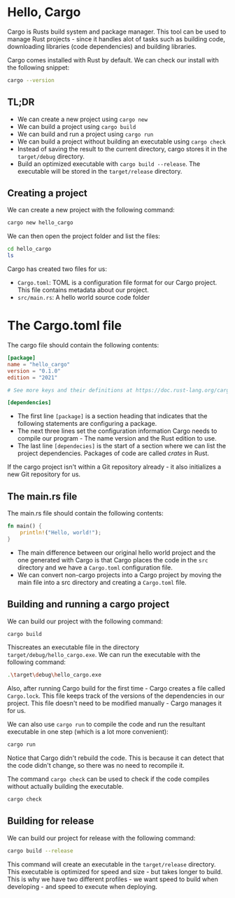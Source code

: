 # Hello, Cargo

Cargo is Rusts build system and package manager. This tool can be used to manage Rust projects - since it handles alot of tasks such as building code, downloading libraries (code dependencies) and building libraries.

Cargo comes installed with Rust by default. We can check our install with the following snippet:

```bash
cargo --version
```

## TL;DR

- We can create a new project using `cargo new`
- We can build a project using `cargo build`
- We can build and run a project using `cargo run`
- We can build a project without building an executable using `cargo check`
- Instead of saving the result to the current directory, cargo stores it in the `target/debug` directory.
- Build an optimized executable with `cargo build --release`. The executable will be stored in the `target/release` directory.

## Creating a project

We can create a new project with the following command:

```bash
cargo new hello_cargo
```

We can then open the project folder and list the files:

```bash
cd hello_cargo
ls
```

Cargo has created two files for us:
- `Cargo.toml`: TOML is a configuration file format for our Cargo project. This file contains metadata about our project.
- `src/main.rs`: A hello world source code folder

# The Cargo.toml file

The cargo file should contain the following contents:
    
```toml
[package]
name = "hello_cargo"
version = "0.1.0"
edition = "2021"

# See more keys and their definitions at https://doc.rust-lang.org/cargo/reference/manifest.html

[dependencies]
```

- The first line `[package]` is a section heading that indicates that the following statements are configuring a package. 
- The next three lines set the configuration information Cargo needs to compile our program - The name version and the Rust edition to use.
- The last line `[dependecies]` is the start of a section where we can list the project dependencies. Packages of code are called *crates* in Rust.

If the cargo project isn't within a Git repository already - it also initializes a new Git repository for us.

## The main.rs file

The main.rs file should contain the following contents:

```rust
fn main() {
    println!("Hello, world!");
}
```

- The main difference between our original hello world project and the one generated with Cargo is that Cargo places the code in the `src` directory and we have a `Cargo.toml` configuration file.
- We can convert non-cargo projects into a Cargo project by moving the main file into a src directory and creating a `Cargo.toml` file.

## Building and running a cargo project

We can build our project with the following command:

```bash
cargo build
```

Thiscreates an executable file in the directory `target/debug/hello_cargo.exe`. We can run the executable with the following command:

```bash
.\target\debug\hello_cargo.exe
```

Also, after running Cargo build for the first time - Cargo creates a file called `Cargo.lock`. This file keeps track of the versions of the dependencies in our project. This file doesn't need to be modified manually - Cargo manages it for us.

We can also use `cargo run` to compile the code and run the resultant executable in one step (which is a lot more convenient):

```bash
cargo run
```

Notice that Cargo didn't rebuild the code. This is because it can detect that the code didn't change, so there was no need to recompile it.

The command `cargo check` can be used to check if the code compiles without actually building the executable.

```bash
cargo check
```

## Building for release

We can build our project for release with the following command:

```bash
cargo build --release
```

This command will create an executable in the `target/release` directory. This executable is optimized for speed and size - but takes longer to build. This is why we have two different profiles - we want speed to build when developing - and speed to execute when deploying.
